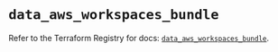 # `data_aws_workspaces_bundle`

Refer to the Terraform Registry for docs: [`data_aws_workspaces_bundle`](https://registry.terraform.io/providers/hashicorp/aws/6.9.0/docs/data-sources/workspaces_bundle).
